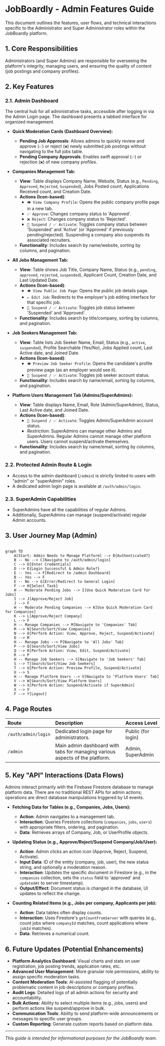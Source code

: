 # JobBoardly - Admin Features Guide

This document outlines the features, user flows, and technical interactions specific to the Administrator and Super Administrator roles within the JobBoardly platform.

## 1. Core Responsibilities

Administrators (and Super Admins) are responsible for overseeing the platform's integrity, managing users, and ensuring the quality of content (job postings and company profiles).

## 2. Key Features

### 2.1. Admin Dashboard

The central hub for all administrative tasks, accessible after logging in via the Admin Login page. The dashboard presents a tabbed interface for organized management.

- **Quick Moderation Cards (Dashboard Overview):**

  - **Pending Job Approvals**: Allows admins to quickly review and approve (`✅`) or reject (`❌`) newly submitted job postings without navigating to the full jobs table.
  - **Pending Company Approvals**: Enables swift approval (`✅`) or rejection (`❌`) of new company profiles.

- **Companies Management Tab:**

  - **View**: Table displays Company Name, Website, Status (e.g., `Pending`, `Approved`, `Rejected`, `Suspended`), Jobs Posted count, Applications Received count, and Creation Date.
  - **Actions (Icon-based)**:
    - `👁️ View Company Profile`: Opens the public company profile page in a new tab.
    - `✅ Approve`: Changes company status to 'Approved'.
    - `❌ Reject`: Changes company status to 'Rejected'.
    - `🚫 Suspend / ✅ Activate`: Toggles company status between 'Suspended' and 'Active' (or 'Approved' if previously pending/rejected). Suspending a company also suspends its associated recruiters.
  - **Functionality**: Includes search by name/website, sorting by columns, and pagination.

- **All Jobs Management Tab:**

  - **View**: Table shows Job Title, Company Name, Status (e.g., `pending`, `approved`, `rejected`, `suspended`), Applicant Count, Creation Date, and Last Updated Date.
  - **Actions (Icon-based)**:
    - `👁️ View Public Job Page`: Opens the public job details page.
    - `✏️ Edit Job`: Redirects to the employer's job editing interface for that specific job.
    - `🚫 Suspend / ✅ Activate`: Toggles job status between 'Suspended' and 'Approved'.
  - **Functionality**: Includes search by title/company, sorting by columns, and pagination.

- **Job Seekers Management Tab:**

  - **View**: Table lists Job Seeker Name, Email, Status (e.g., `active`, `suspended`), Profile Searchable (Yes/No), Jobs Applied count, Last Active date, and Joined Date.
  - **Actions (Icon-based)**:
    - `👁️ Preview Job Seeker Profile`: Opens the candidate's profile preview page (as an employer would see it).
    - `🚫 Suspend / ✅ Activate`: Toggles job seeker account status.
  - **Functionality**: Includes search by name/email, sorting by columns, and pagination.

- **Platform Users Management Tab (Admins/SuperAdmins):**
  - **View**: Table displays Name, Email, Role (Admin/SuperAdmin), Status, Last Active date, and Joined Date.
  - **Actions (Icon-based)**:
    - `🚫 Suspend / ✅ Activate`: Toggles Admin/SuperAdmin account status.
    - _Restriction_: SuperAdmins can manage other Admins and SuperAdmins. Regular Admins cannot manage other platform users. Users cannot suspend/activate themselves.
  - **Functionality**: Includes search by name/email, sorting by columns, and pagination.

### 2.2. Protected Admin Route & Login

- Access to the admin dashboard (`/admin`) is strictly limited to users with "admin" or "superAdmin" roles.
- A dedicated admin login page is available at `/auth/admin/login`.

### 2.3. SuperAdmin Capabilities

- SuperAdmins have all the capabilities of regular Admins.
- Additionally, SuperAdmins can manage (suspend/activate) regular Admin accounts.

## 3. User Journey Map (Admin)

```mermaid

graph TD
    A[Start: Admin Needs to Manage Platform] --> B{Authenticated?}
    B -- No --> C[Navigate to /auth/admin/login]
    C --> D[Enter Credentials]
    D --> E{Login Successful & Admin Role?}
    E -- Yes --> F[Redirect to /admin Dashboard]
    B -- Yes --> F
    E -- No --> G[Error/Redirect to General Login]
    F --> H{Select Task}
    H -- Moderate Pending Jobs --> I[Use Quick Moderation Card for Jobs]
    I --> J[Approve/Reject Job]
    J --> F
    H -- Moderate Pending Companies --> K[Use Quick Moderation Card for Companies]
    K --> L[Approve/Reject Company]
    L --> F
    H -- Manage Companies --> M[Navigate to 'Companies' Tab]
    M --> N[Search/Sort/View Companies]
    N --> O[Perform Action: View, Approve, Reject, Suspend/Activate]
    O --> M
    H -- Manage Jobs --> P[Navigate to 'All Jobs' Tab]
    P --> Q[Search/Sort/View Jobs]
    Q --> R[Perform Action: View, Edit, Suspend/Activate]
    R --> P
    H -- Manage Job Seekers --> S[Navigate to 'Job Seekers' Tab]
    S --> T[Search/Sort/View Job Seekers]
    T --> U[Perform Action: Preview Profile, Suspend/Activate]
    U --> S
    H -- Manage Platform Users --> V[Navigate to 'Platform Users' Tab]
    V --> W[Search/Sort/View Platform Users]
    W --> X[Perform Action: Suspend/Activate if SuperAdmin]
    X --> V
    F --> Y[Logout]
```

## 4. Page Routes

| Route               | Description                                                                  | Access Level       |
| :------------------ | :--------------------------------------------------------------------------- | :----------------- |
| `/auth/admin/login` | Dedicated login page for administrators.                                     | Public (for login) |
| `/admin`            | Main admin dashboard with tabs for managing various aspects of the platform. | Admin, SuperAdmin  |

## 5. Key "API" Interactions (Data Flows)

Admins interact primarily with the Firebase Firestore database to manage platform data. There are no traditional REST APIs for admin actions; operations are direct database manipulations triggered by UI events.

- **Fetching Data for Tables (e.g., Companies, Jobs, Users):**

  - **Action**: Admin navigates to a management tab.
  - **Interaction**: Queries Firestore collections (`companies`, `jobs`, `users`) with appropriate filters, ordering, and pagination.
  - **Data**: Retrieves arrays of Company, Job, or UserProfile objects.

- **Updating Status (e.g., Approve/Reject/Suspend Company/Job/User):**

  - **Action**: Admin clicks an action icon (Approve, Reject, Suspend, Activate).
  - **Input Data**: ID of the entity (company, job, user), the new status string, and optionally a moderation reason.
  - **Interaction**: Updates the specific document in Firestore (e.g., in the `companies` collection, sets the `status` field to 'approved' and `updatedAt` to server timestamp).
  - **Output/Effect**: Document status is changed in the database, UI updates to reflect the change.

- **Counting Related Items (e.g., Jobs per company, Applicants per job):**
  - **Action**: Data tables often display counts.
  - **Interaction**: Uses Firestore's `getCountFromServer` with queries (e.g., count jobs where `companyId` matches, count applications where `jobId` matches).
  - **Data**: Retrieves a numerical count.

## 6. Future Updates (Potential Enhancements)

- **Platform Analytics Dashboard**: Visual charts and stats on user registration, job posting trends, application rates, etc.
- **Advanced User Management**: More granular role permissions, ability to assign specific moderation tasks.
- **Content Moderation Tools**: AI-assisted flagging of potentially problematic content in job descriptions or company profiles.
- **Audit Logs**: Detailed logs of all admin actions for security and accountability.
- **Bulk Actions**: Ability to select multiple items (e.g., jobs, users) and perform actions like suspend/approve in bulk.
- **Communication Tools**: Ability to send platform-wide announcements or messages to specific user groups.
- **Custom Reporting**: Generate custom reports based on platform data.

---

_This guide is intended for informational purposes for the JobBoardly team._
